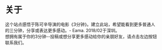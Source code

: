 关于
=====================

这个站点感悟于陈可辛导演的电影《3分钟》。建立此站，希望能看到更多普通人的三分钟，分享或表达更多感动。- Eama. 2018/02于深圳。
<br>
想拥有属于你的3分钟--投稿或想分享更多感动给你的亲朋好友，请点击左边按钮联系我们。
